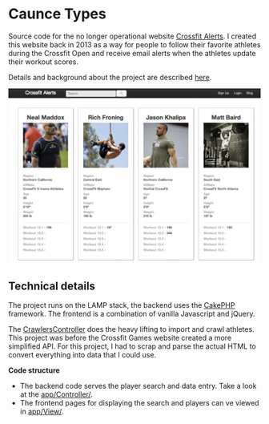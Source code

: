 # Caunce Types

Source code for the no longer operational website [Crossfit Alerts](http://www.crossfitalerts.com/). I created this website back in 2013 as a way for people to follow their favorite athletes during the Crossfit Open and receive email alerts when the athletes update their workout scores.

Details and background about the project are described [here](https://thefalc.com/2013/03/crossfit-open-hacking-oh-my/).

![Crossfit Alerts](/assets/crossfit-alerts.png)

## Technical details

The project runs on the LAMP stack, the backend uses the [CakePHP](http://www.cakephp.org) framework. The frontend is a combination of vanilla Javascript and jQuery. 

The [CrawlersController](https://github.com/thefalc/crossfit-alerts/blob/main/app/Controller/CrawlersController.php) does the heavy lifting to import and crawl athletes. This project was before the Crossfit Games website created a more simplified API. For this project, I had to scrap and parse the actual HTML to convert everything into data that I could use.

**Code structure**
* The backend code serves the player search and data entry. Take a look at the [app/Controller/](https://github.com/thefalc/crossfit-alerts/blob/main/app/Controller/).
* The frontend pages for displaying the search and players can ve viewed in [app/View/](https://github.com/thefalc/crossfit-alerts/tree/main/app/View).
